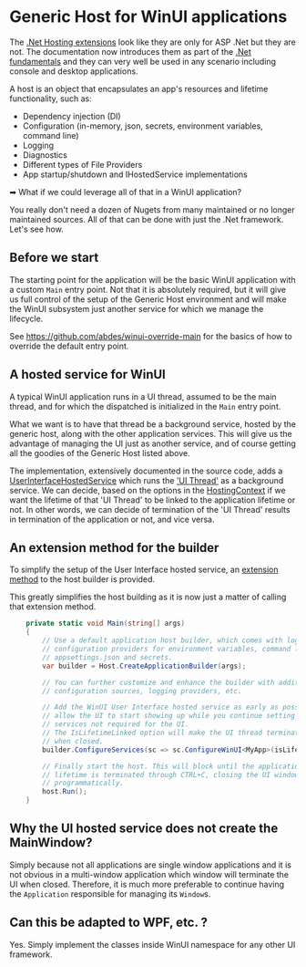 # Generic Host for WinUI applications

The [.Net Hosting
extensions](https://learn.microsoft.com/en-us/dotnet/core/extensions/generic-host)
look like they are only for ASP .Net but they are not. The documentation now
introduces them as part of the [.Net
fundamentals](https://learn.microsoft.com/en-us/dotnet/core/extensions/generic-host)
and they can very well be used in any scenario including console and desktop
applications.

A host is an object that encapsulates an app's resources and lifetime
functionality, such as:

- Dependency injection (DI)
- Configuration (in-memory, json, secrets, environment variables, command line)
- Logging
- Diagnostics
- Different types of File Providers
- App startup/shutdown and IHostedService implementations

➡ What if we could leverage all of that in a WinUI application?

You really don't need a dozen of Nugets from many maintained or no longer
maintained sources. All of that can be done with just the .Net framework. Let's
see how.

## Before we start

The starting point for the application will be the basic WinUI application with
a custom `Main` entry point. Not that it is absolutely required, but it will
give us full control of the setup of the Generic Host environment and will make
the WinUI subsystem just another service for which we manage the lifecycle.

See <https://github.com/abdes/winui-override-main> for the basics of how to
override the default entry point.

## A hosted service for WinUI

A typical WinUI application runs in a UI thread, assumed to be the main thread,
and for which the dispatched is initialized in the `Main` entry point.

What we want is to have that thread be a background service, hosted by the
generic host, along with the other application services. This will give us the
advantage of managing the UI just as another service, and of course getting all
the goodies of the Generic Host listed above.

The implementation, extensively documented in the source code, adds a
[UserInterfaceHostedService](Hosting/Desktop/WinUI/UserInterfaceHostedService.cs)
which runs the ['UI Thread'](Hosting/Desktop/WinUI/UserInterfaceThread.cs)
as a background service. We can decide, based on the options in the
[HostingContext](Hosting/Desktop/WinUI/HostingContext.cs) if we want the
lifetime of that 'UI Thread' to be linked to the application lifetime or not. In
other words, we can decide of termination of the 'UI Thread' results in
termination of the application or not, and vice versa.

## An extension method for the builder

To simplify the setup of the User Interface hosted service, an [extension
method](Hosting/Desktop/WinUI/HostingExtensions.cs) to the host builder is
provided.

This greatly simplifies the host building as it is now just a matter of calling
that extension method.

```csharp
    private static void Main(string[] args)
    {
        // Use a default application host builder, which comes with logging,
        // configuration providers for environment variables, command line,
        // appsettings.json and secrets.
        var builder = Host.CreateApplicationBuilder(args);

        // You can further customize and enhance the builder with additional
        // configuration sources, logging providers, etc.

        // Add the WinUI User Interface hosted service as early as possible to
        // allow the UI to start showing up while you continue setting up other
        // services not required for the UI.
        // The IsLifetimeLinked option will make the UI thread terminate the app
        // when closed.
        builder.ConfigureServices(sc => sc.ConfigureWinUI<MyApp>(isLifetimeLinked: true));

        // Finally start the host. This will block until the application
        // lifetime is terminated through CTRL+C, closing the UI windows or
        // programmatically.
        host.Run();
    }
```

## Why the UI hosted service does not create the MainWindow?

Simply because not all applications are single window applications and it is not
obvious in a multi-window application which window will terminate the UI when
closed. Therefore, it is much more preferable to continue having the
`Application` responsible for managing its `Window`s.

## Can this be adapted to WPF, etc. ?

Yes. Simply implement the classes inside WinUI namespace for any other UI
framework.
